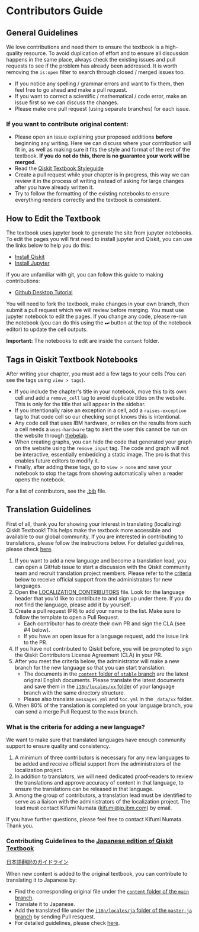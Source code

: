 # Contributors Guide

## General Guidelines

We love contributions and need them to ensure the textbook is a high-quality resource. 
To avoid duplication of effort and to ensure all discussion happens in the same place, 
always check the existing issues and pull requests to see if the problem has already been addressed. 
It is worth removing the `is:open` filter to search through closed / merged issues too.

- If you notice any spelling / grammar errors and want to fix them, then feel free to go ahead and make a pull request. 
- If you want to correct a scientific / mathematical / code error, make an issue first so we can discuss the changes.
- Please make one pull request (using separate branches) for each issue.

### If you want to contribute original content:

- Please open an issue explaining your proposed additions **before** beginning any writing. Here we can discuss where your contribution will fit in, as well as making sure it fits the style and format of the rest of the textbook. **If you do not do this, there is no guarantee your work will be merged**.
- Read the [Qiskit Textbook Styleguide](https://github.com/frankharkins/qiskit-textbook-styleguide)
- Create a pull request while your chapter is in progress, this way we can review it in the process of writing instead of asking for large changes after you have already written it.
- Try to follow the formatting of the existing notebooks to ensure everything renders correctly and the textbook is consistent. 

## How to Edit the Textbook

The textbook uses jupyter book to generate the site from jupyter notebooks. To edit the pages you will first need to install jupyter and Qiskit, you can use the links below to help you do this:

- [Install Qiskit](https://qiskit.org/documentation/install.html)
- [Install Jupyter](https://jupyter.org/install)

If you are unfamiliar with git, you can follow this guide to making contributions:

- [Github Desktop Tutorial](https://github.com/firstcontributions/first-contributions/blob/master/gui-tool-tutorials/github-desktop-tutorial.md)

You will need to fork the textbook, make changes in your own branch, then submit a pull request which we will review before merging. You must use jupyter notebook to edit the pages. If you change any code, please re-run the notebook (you can do this using the ⏭  button at the top of the notebook editor) to update the cell outputs.

**Important:** The notebooks to edit are inside the `content` folder.

## Tags in Qiskit Textbook Notebooks

After writing your chapter, you must add a few tags to your cells (You can see the tags using `view > tags`).

- If you include the chapter's title in your notebook, move this to its own cell and add a `remove_cell` tag to avoid duplicate titles on the website. This is only for the title that will appear in the sidebar.
- If you intentionally raise an exception in a cell, add a `raises-exception` tag to that code cell so our checking script knows this is intentional.
- Any code cell that uses IBM hardware, or relies on the results from such a cell needs a `uses-hardware` tag to alert the user this cannot be run on the website through [thebelab](https://thebelab.readthedocs.io/en/latest/).
- When creating graphs, you can hide the code that generated your graph on the website using the `remove_input` tag. The code and graph will not be interactive, essentially embedding a static image. The pro is that this enables future editors to modify it.
- Finally, after adding these tags, go to `view > none` and save your notebook to stop the tags from showing automatically when a reader opens the notebook.

For a list of contributors, see the [.bib](https://github.com/qiskit-community/qiskit-textbook/blob/main/content/qiskit-textbook.bib) file.

## Translation Guidelines
First of all, thank you for showing your interest in translating (localizing) Qiskit Textbook! This helps make the textbook more accessible and available to our global community.
If you are interested in contributing to translations, please follow the instructions below. For detailed guidelines, please check [here](./i18n/Translation-Guidelines.pdf).
1. If you want to add a new language and become a translation lead, you can open a GitHub issue to start a discussion with the Qiskit community team and recruit translation project members. Please refer to the [criteria](#What-is-the-criteria-for-adding-a-new-language) below to receive official support from the administrators for new languages.
2. Open the [LOCALIZATION_CONTRIBUTORS](./i18n/LOCALIZATION_CONTRIBUTORS) file. Look for the language header that you'd like to contribute to and sign up under there. If you do not find the language, please add it by yourself.
3. Create a pull request (PR) to add your name to the list. Make sure to follow the template to open a Pull Request.
    - Each contributor has to create their own PR and sign the CLA (see #4 below).
    - If you have an open issue for a language request, add the issue link to the PR.
4. If you have not contributed to Qiskit before, you will be prompted to sign the Qiskit Contributors License Agreement (CLA) in your PR.
5. After you meet the criteria below, the administrator will make a new branch for the new language so that you can start translation.
    - The documents in the [`content` folder of `stable` branch](https://github.com/qiskit-community/qiskit-textbook/tree/stable/content) are the latest original English documents. Please translate the latest documents and save them in the [`i18n/locales/xx` folder](./i18n/locales/) of your language branch with the same directory structure. 
    - Please also translate `messages.yml` and `toc.yml` in the `_data/xx` folder.
6. When 80% of the translation is completed on your language branch, you can send a merge Pull Request to the `main` branch.

### What is the criteria for adding a new language?

We want to make sure that translated languages have enough community support to ensure quality and consistency. 
1. A minimum of three contributors is necessary for any new languages to be added and receive official support from the administrators of the localization project.
2. In addition to translators, we will need dedicated proof-readers to review the translations and approve accuracy of content in that language, to ensure the translations can be released in that language.
3. Among the group of contributors, a translation lead must be identified to serve as a liaison with the administrators of the localization project. The lead must contact Kifumi Numata (kifumi@jp.ibm.com) by email.

If you have further questions, please feel free to contact Kifumi Numata. Thank you.

### Contributing Guidelines to the [Japanese edition of Qiskit Textbook](https://qiskit.org/textbook/ja/preface.html)
 [日本語翻訳のガイドライン](./i18n/locales/ja/guideline-ja.md)

When new content is added to the original textbook, you can contribute to translating it to Japanese by:
- Find the corresponding original file under the [`content` folder of the `main` branch](https://github.com/qiskit-community/qiskit-textbook/tree/main/content).
- Translate it to Japanese.
- Add the translated file under the [`i18n/locales/ja` folder of the `master-ja` branch](https://github.com/qiskit-community/qiskit-textbook/tree/master-ja/i18n/locales/ja) by sending Pull resquest.
- For detailed guidelines, please check [here](./i18n/locales/ja/guideline-ja.md).
